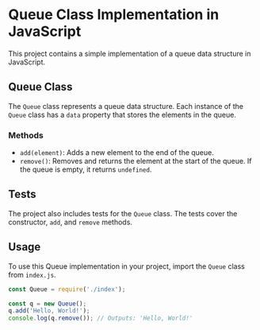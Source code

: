 # Queue Class Implementation in JavaScript

This project contains a simple implementation of a queue data structure in JavaScript.

## Queue Class

The `Queue` class represents a queue data structure. Each instance of the `Queue` class has a `data` property that stores the elements in the queue.

### Methods

- `add(element)`: Adds a new element to the end of the queue.
- `remove()`: Removes and returns the element at the start of the queue. If the queue is empty, it returns `undefined`.

## Tests

The project also includes tests for the `Queue` class. The tests cover the constructor, `add`, and `remove` methods.

## Usage

To use this Queue implementation in your project, import the `Queue` class from `index.js`.

```javascript
const Queue = require('./index');

const q = new Queue();
q.add('Hello, World!');
console.log(q.remove()); // Outputs: 'Hello, World!'
